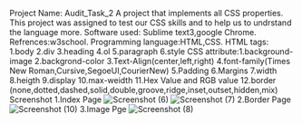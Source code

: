 Project Name: Audit_Task_2 
A project that implements all CSS properties.
This project was assigned to test our CSS skills and to help us to undrstand the language more.
Software used: Sublime text3,google Chrome.
Refrences:w3school.
Programming language:HTML,CSS.
HTML tags: 1.body 2.div 3.heading 4.ol 5.paragraph 6.style
CSS attribute:1.background-image
2.backgrond-color
3.Text-Align(center,left,right)
4.font-family(Times New Roman,Cursive,SegoeUI,CourierNew)
5.Padding 6.Margins 7.width 8.heigth 9.display 10.max-weidth 11.Hex Value and RGB value
12.border (none,dotted,dashed,solid,double,groove,ridge,inset,outset,hidden,mix)
Screenshot
1.Index Page
![Screenshot (6)](https://user-images.githubusercontent.com/88618196/129949600-0c5d0000-b45b-43a9-ac23-e2870e30491c.png)
![Screenshot (7)](https://user-images.githubusercontent.com/88618196/129950290-1e1a012a-e0b1-4bcf-be5c-b33424221304.png)
2.Border Page
![Screenshot (10)](https://user-images.githubusercontent.com/88618196/129950308-89c919e8-b83c-48d9-9f5d-c7d05db1cf08.png)
3.Image Pge
![Screenshot (8)](https://user-images.githubusercontent.com/88618196/129950320-3bb35dce-9666-4b0d-9058-af81cbe79d26.png)



